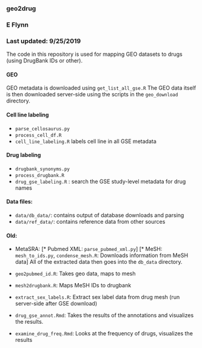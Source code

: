 
### geo2drug
### E Flynn
### Last updated: 9/25/2019

The code in this repository is used for mapping GEO datasets to drugs (using DrugBank IDs or other).


#### GEO
GEO metadata is downloaded using `get_list_all_gse.R`
The GEO data itself is then downloaded server-side using the scripts in the `geo_download` directory.

#### Cell line labeling
  * `parse_cellosaurus.py`
  * `process_cell_df.R`
  * `cell_line_labeling.R`  labels cell line in all GSE metadata

#### Drug labeling
  * `drugbank_synonyms.py`
  * `process_drugbank.R`
  * `drug_gse_labeling.R` : search the GSE study-level metadata for drug names





#### Data files:
 * `data/db_data/`: contains output of database downloads and parsing
 * `data/ref_data/`: contains reference data from other sources
 

#### Old:
* MetaSRA:
[* Pubmed XML: `parse_pubmed_xml.py`]
[* MeSH: `mesh_to_ids.py`, `condense_mesh.R`: Downloads information from MeSH data]
All of the extracted data then goes into the `db_data` directory.


* `geo2pubmed_id.R`: Takes geo data, maps to mesh
* `mesh2drugbank.R`: Maps MeSH IDs to drugbank

* `extract_sex_labels.R`: Extract sex label data from drug mesh (run server-side after GSE download)
* `drug_gse_annot.Rmd`: Takes the results of the annotations and visualizes the results.
* `examine_drug_freq.Rmd`: Looks at the frequency of drugs, visualizes the results
